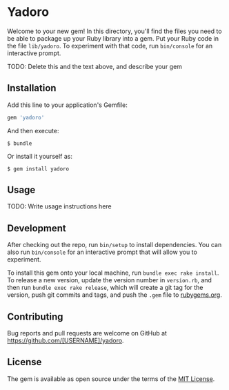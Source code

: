 # Yadoro

Welcome to your new gem! In this directory, you'll find the files you need to be able to package up your Ruby library into a gem. Put your Ruby code in the file `lib/yadoro`. To experiment with that code, run `bin/console` for an interactive prompt.

TODO: Delete this and the text above, and describe your gem

## Installation

Add this line to your application's Gemfile:

```ruby
gem 'yadoro'
```

And then execute:

    $ bundle

Or install it yourself as:

    $ gem install yadoro

## Usage

TODO: Write usage instructions here

## Development

After checking out the repo, run `bin/setup` to install dependencies. You can also run `bin/console` for an interactive prompt that will allow you to experiment.

To install this gem onto your local machine, run `bundle exec rake install`. To release a new version, update the version number in `version.rb`, and then run `bundle exec rake release`, which will create a git tag for the version, push git commits and tags, and push the `.gem` file to [rubygems.org](https://rubygems.org).

## Contributing

Bug reports and pull requests are welcome on GitHub at https://github.com/[USERNAME]/yadoro.


## License

The gem is available as open source under the terms of the [MIT License](http://opensource.org/licenses/MIT).

